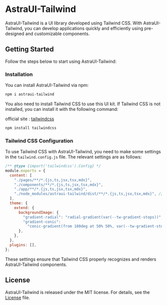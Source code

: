 # AstraUI-Tailwind

AstraUI-Tailwind is a UI library developed using Tailwind CSS. With AstraUI-Tailwind, you can develop applications quickly and efficiently using pre-designed and customizable components.

## Getting Started

Follow the steps below to start using AstraUI-Tailwind:

### Installation

You can install AstraUI-Tailwind via npm:

```bash
npm i astraui-tailwind
```

You also need to install Tailwind CSS to use this UI kit. If Tailwind CSS is not installed, you can install it with the following command:

official site : [tailwindcss](https://tailwindcss.com/)

```bash
npm install tailwindcss
```

### Tailwind CSS Configuration

To use Tailwind CSS with AstraUI-Tailwind, you need to make some settings in the `tailwind.config.js` file. The relevant settings are as follows:

```js
/** @type {import('tailwindcss').Config} */
module.exports = {
  content: [
    "./pages/**/*.{js,ts,jsx,tsx,mdx}",
    "./components/**/*.{js,ts,jsx,tsx,mdx}",
    "./app/**/*.{js,ts,jsx,tsx,mdx}",
    "./node_modules/astraui-tailwind/dist/**/*.{js,ts,jsx,tsx,mdx}", // Line where astraui-tailwind components are included
  ],
  theme: {
    extend: {
      backgroundImage: {
        "gradient-radial": "radial-gradient(var(--tw-gradient-stops))",
        "gradient-conic":
          "conic-gradient(from 180deg at 50% 50%, var(--tw-gradient-stops))",
      },
    },
  },
  plugins: [],
};
```

These settings ensure that Tailwind CSS properly recognizes and renders AstraUI-Tailwind components.

## License

AstraUI-Tailwind is released under the MIT license. For details, see the [License](./LICENSE) file.

